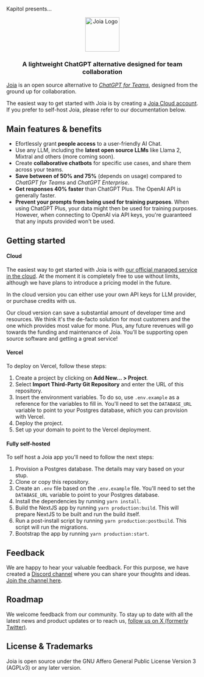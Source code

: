 Kapitol presents...
<p align="center">
<a href="https://joia.so">
  <img width="90" src="https://assets.joia.so/joia_logo_red.svg" alt="Joia Logo">
  
</a>
</p>

<h3 align="center"><strong>A lightweight ChatGPT alternative designed for team collaboration</strong></h3>

[Joia](https://joia.so/) is an open source alternative to _[ChatGPT for Teams](https://openai.com/chatgpt/team)_, designed from the ground up for collaboration.

The easiest way to get started with Joia is by creating a [Joia Cloud account](https://joia.so/). If you prefer to self-host Joia, please refer to our documentation below.

## Main features & benefits

- Efortlessly grant **people access** to a user-friendly AI Chat.
- Use any LLM, including the **latest open source LLMs** like Llama 2, Mixtral and others (more coming soon).
- Create **collaborative chatbots** for specific use cases, and share them across your teams.
- **Save between of 50% and 75%** (depends on usage) compared to _ChatGPT for Teams_ and _ChatGPT Enterprise_.
- **Get responses 40% faster** than ChatGPT Plus. The OpenAI API is generally faster.
- **Prevent your prompts from being used for training purposes**. When using ChatGPT Plus, your data might then be used for training purposes. However, when connecting to OpenAI via API keys, you're guaranteed that any inputs provided won't be used.

## Getting started

#### Cloud

The easiest way to get started with Joia is with [our official managed service in the cloud](https://joia.so/). At the moment it is completely free to use without limits, although we have plans to introduce a pricing model in the future.

In the cloud version you can either use your own API keys for LLM provider, or purchase credits with us.

Our cloud version can save a substantial amount of developer time and resources. We think it's the de-facto solution for most customers and the one which provides most value for mone. Plus, any future revenues will go towards the funding and maintenance of Joia. You’ll be supporting open source software and getting a great service!

#### Vercel

To deploy on Vercel, follow these steps:

1. Create a project by clicking on **Add New... > Project**.
2. Select **Import Third-Party Git Repository** and enter the URL of this repository.
3. Insert the environment variables. To do so, use `.env.example` as a reference for the variables to fill in. You'll need to set the `DATABASE_URL` variable to point to your Postgres database, which you can provision with Vercel.
4. Deploy the project.
5. Set up your domain to point to the Vercel deployment.

#### Fully self-hosted

To self host a Joia app you'll need to follow the next steps:

1. Provision a Postgres database. The details may vary based on your stup.
2. Clone or copy this repository.
3. Create an `.env` file based on the `.env.example` file. You'll need to set the `DATABASE_URL` variable to point to your Postgres database.
4. Install the dependencies by running `yarn install`.
5. Build the NextJS app by running `yarn production:build`. This will prepare NextJS to be built and run the build itself.
6. Run a post-install script by running `yarn production:postbuild`. This script will run the migrations.
7. Bootstrap the app by running `yarn production:start`.

## Feedback

We are happy to hear your valuable feedback. For this purpose, we have created a [Discord channel](https://discord.com/invite/wTHhNBDKvW) where you can share your thoughts and ideas. [Join the channel here](https://discord.com/invite/wTHhNBDKvW).

## Roadmap

We welcome feedback from our community. To stay up to date with all the latest news and product updates or to reach us, [follow us on X (formerly Twitter)](https://twitter.com/joiahq).

## License & Trademarks

Joia is open source under the GNU Affero General Public License Version 3 (AGPLv3) or any later version.
